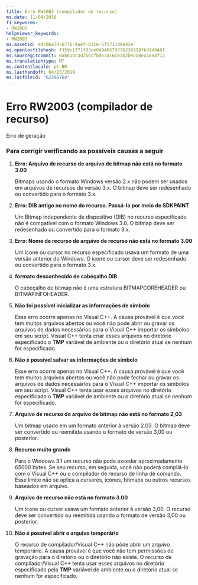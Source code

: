 ```yaml
---
title: Erro RW2003 (compilador de recurso)
ms.date: 11/04/2016
f1_keywords:
- RW2003
helpviewer_keywords:
- RW2003
ms.assetid: 9dc0ba70-6776-4aef-b316-5f1711d8e42e
ms.openlocfilehash: f359c1f71f03ce0d946579776230398fb31d046f
ms.sourcegitcommit: 0ab61bc3d2b6cfbd52a16c6ab2b97a8ea1864f12
ms.translationtype: MT
ms.contentlocale: pt-BR
ms.lasthandoff: 04/23/2019
ms.locfileid: "62396764"
---
```

# <a name="resource-compiler-error-rw2003"></a>Erro RW2003 (compilador de recurso)

Erro de geração

### <a name="to-fix-by-checking-the-following-possible-causes"></a>Para corrigir verificando as possíveis causas a seguir

1. **Erro: Arquivo de recurso de arquivo de bitmap não está no formato 3.00**

   Bitmaps usando o formato Windows versão 2.x não podem ser usados em arquivos de recursos de versão 3.x. O bitmap deve ser redesenhado ou convertido para o formato 3.x.

1. **Erro: DIB antigo no nome do recurso. Passá-lo por meio de SDKPAINT**

   Um Bitmap independente de dispositivo (DIB) no recurso especificado não é compatível com o formato Windows 3.0. O bitmap deve ser redesenhado ou convertido para o formato 3.x.

1. **Erro: Nome de recurso de arquivo de recurso não está no formato 3.00**

   Um ícone ou cursor no recurso especificado usava um formato de uma versão anterior do Windows. O ícone ou cursor deve ser redesenhado ou convertido para o formato 3.x.

1. **formato desconhecido de cabeçalho DIB**

   O cabeçalho de bitmap não é uma estrutura BITMAPCOREHEADER ou BITMAPINFOHEADER.

1. **Não foi possível inicializar as informações de símbolo**

   Esse erro ocorre apenas no Visual C++. A causa provável é que você tem muitos arquivos abertos ou você não pode abrir ou gravar os arquivos de dados necessários para o Visual C++ importar os símbolos em seu script. Visual C++ tenta criar esses arquivos no diretório especificado o **TMP** variável de ambiente ou o diretório atual se nenhum for especificado.

1. **Não é possível salvar as informações de símbolo**

   Esse erro ocorre apenas no Visual C++. A causa provável é que você tem muitos arquivos abertos ou você não pode fechar ou gravar os arquivos de dados necessários para o Visual C++ importar os símbolos em seu script. Visual C++ tenta usar esses arquivos no diretório especificado o **TMP** variável de ambiente ou o diretório atual se nenhum for especificado.

1. **Arquivo de recurso do arquivo de bitmap não está no formato 2,03**

   Um bitmap usado em um formato anterior à versão 2.03. O bitmap deve ser convertido ou reemitida usando o formato de versão 3,00 ou posterior.

1. **Recurso muito grande**

   Para o Windows 3.1 um recurso não pode exceder aproximadamente 65000 bytes. Se seu recurso, em seguida, você não poderá compilá-lo com o Visual C++ ou o compilador de recurso de linha de comando. Esse limite não se aplica a cursores, ícones, bitmaps ou outros recursos baseados em arquivo.

1. **Arquivo de recurso não está no formato 3.00**

   Um ícone ou cursor usava um formato anterior à versão 3,00. O recurso deve ser convertido ou reemitida usando o formato de versão 3,00 ou posterior.

1. **Não é possível abrir o arquivo temporário**

   O recurso de compilador/Visual C++ não pôde abrir um arquivo temporário. A causa provável é que você não tem permissões de gravação para o diretório ou o diretório não existe. O recurso de compilador/Visual C++ tenta usar esses arquivos no diretório especificado pela **TMP** variável de ambiente ou o diretório atual se nenhum for especificado.